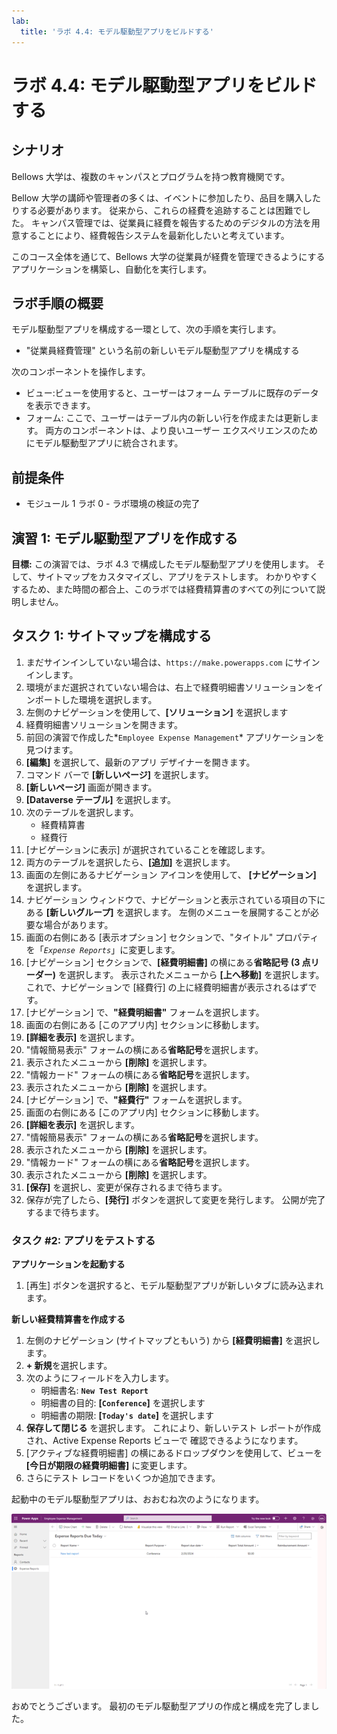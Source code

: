 ```yaml
---
lab:
  title: 'ラボ 4.4: モデル駆動型アプリをビルドする'
---
```


# ラボ 4.4: モデル駆動型アプリをビルドする

## シナリオ
Bellows 大学は、複数のキャンパスとプログラムを持つ教育機関です。

Bellow 大学の講師や管理者の多くは、イベントに参加したり、品目を購入したりする必要があります。 従来から、これらの経費を追跡することは困難でした。
キャンパス管理では、従業員に経費を報告するためのデジタルの方法を用意することにより、経費報告システムを最新化したいと考えています。

このコース全体を通じて、Bellows 大学の従業員が経費を管理できるようにするアプリケーションを構築し、自動化を実行します。

## ラボ手順の概要
モデル駆動型アプリを構成する一環として、次の手順を実行します。
- "従業員経費管理" という名前の新しいモデル駆動型アプリを構成する

次のコンポーネントを操作します。
- ビュー:ビューを使用すると、ユーザーはフォーム テーブルに既存のデータを表示できます。
- フォーム: ここで、ユーザーはテーブル内の新しい行を作成または更新します。
両方のコンポーネントは、より良いユーザー エクスペリエンスのためにモデル駆動型アプリに統合されます。

## 前提条件
- モジュール 1 ラボ 0 - ラボ環境の検証の完了

## 演習 1: モデル駆動型アプリを作成する
**目標:** この演習では、ラボ 4.3 で構成したモデル駆動型アプリを使用します。 そして、サイトマップをカスタマイズし、アプリをテストします。
わかりやすくするため、また時間の都合上、このラボでは経費精算書のすべての列について説明しません。

## タスク 1: サイトマップを構成する
1. まだサインインしていない場合は、`https://make.powerapps.com` にサインインします。
2. 環境がまだ選択されていない場合は、右上で経費明細書ソリューションをインポートした環境を選択します。
3. 左側のナビゲーションを使用して、**[ソリューション]** を選択します
4. 経費明細書ソリューションを開きます。
5. 前回の演習で作成した*`Employee Expense Management`* アプリケーションを見つけます。
6. **[編集]** を選択して、最新のアプリ デザイナーを開きます。
7. コマンド バーで **[新しいページ]** を選択します。
8. **[新しいページ]** 画面が開きます。
9. **[Dataverse テーブル]** を選択します。
10. 次のテーブルを選択します。
    - 経費精算書
    - 経費行
11. [ナビゲーションに表示] が選択されていることを確認します。
12. 両方のテーブルを選択したら、**[追加]** を選択します。
13. 画面の左側にあるナビゲーション アイコンを使用して、 **[ナビゲーション]** を選択します。
14. ナビゲーション ウィンドウで、ナビゲーションと表示されている項目の下にある **[新しいグループ]** を選択します。 左側のメニューを展開することが必要な場合があります。
15. 画面の右側にある [表示オプション] セクションで、"タイトル" プロパティを「*`Expense Reports`*」に変更します。
16. [ナビゲーション] セクションで、**[経費明細書]** の横にある**省略記号 (3 点リーダー)** を選択します。 表示されたメニューから **[上へ移動]** を選択します。 これで、ナビゲーションで [経費行] の上に経費明細書が表示されるはずです。
17. [ナビゲーション] で、**"経費明細書"** フォームを選択します。
18. 画面の右側にある [このアプリ内] セクションに移動します。
19. **[詳細を表示]** を選択します。
20. "情報簡易表示" フォームの横にある**省略記号**を選択します。
21. 表示されたメニューから **[削除]** を選択します。
22. "情報カード" フォームの横にある**省略記号**を選択します。
23. 表示されたメニューから **[削除]** を選択します。
24. [ナビゲーション] で、**"経費行"** フォームを選択します。
25. 画面の右側にある [このアプリ内] セクションに移動します。
26. **[詳細を表示]** を選択します。
27. "情報簡易表示" フォームの横にある**省略記号**を選択します。
28. 表示されたメニューから **[削除]** を選択します。
29. "情報カード" フォームの横にある**省略記号**を選択します。
30. 表示されたメニューから **[削除]** を選択します。
31. **[保存]** を選択し、変更が保存されるまで待ちます。
32. 保存が完了したら、**[発行]** ボタンを選択して変更を発行します。 公開が完了するまで待ちます。

### タスク #2: アプリをテストする
**アプリケーションを起動する**
1. [再生] ボタンを選択すると、モデル駆動型アプリが新しいタブに読み込まれます。

**新しい経費精算書を作成する**
1. 左側のナビゲーション (サイトマップともいう) から **[経費明細書]** を選択します。
2. **+ 新規**を選択します。
3. 次のようにフィールドを入力します。
    - 明細書名: **`New Test Report`**
    - 明細書の目的: **[`Conference`]** を選択します
    - 明細書の期限: **[`Today's date`]** を選択します
4. **保存して閉じる** を選択します。 これにより、新しいテスト レポートが作成され、Active Expense Reports ビューで 確認できるようになります。
5. [アクティブな経費明細書] の横にあるドロップダウンを使用して、ビューを **[今日が期限の経費明細書]** に変更します。
6. さらにテスト レコードをいくつか追加できます。

起動中のモデル駆動型アプリは、おおむね次のようになります。

![モデル駆動型アプリ画面のスクリーンショット。](./Media/Model_driven_apps.png)

おめでとうございます。 最初のモデル駆動型アプリの作成と構成を完了しました。
